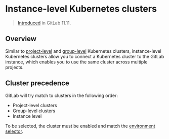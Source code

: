 # Instance-level Kubernetes clusters

> [Introduced](https://gitlab.com/gitlab-org/gitlab-foss/issues/39840) in GitLab 11.11.

## Overview

Similar to [project-level](../../project/clusters/index.md)
and [group-level](../../group/clusters/index.md) Kubernetes clusters,
instance-level Kubernetes clusters allow you to connect a Kubernetes cluster to
the GitLab instance, which enables you to use the same cluster across multiple
projects.

## Cluster precedence

GitLab will try match to clusters in the following order:

- Project-level clusters
- Group-level clusters
- Instance level

To be selected, the cluster must be enabled and
match the [environment selector](../../../ci/environments.md#scoping-environments-with-specs).
